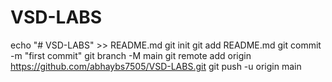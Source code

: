 # VSD-LABS
echo "# VSD-LABS" >> README.md
git init
git add README.md
git commit -m "first commit"
git branch -M main
git remote add origin https://github.com/abhaybs7505/VSD-LABS.git
git push -u origin main
